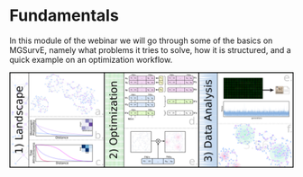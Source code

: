 # Fundamentals

In this module of the webinar we will go through some of the basics on MGSurvE, namely what problems it tries to solve, how it is structured, and a quick example on an optimization workflow.

![](../../media/stepsAlt.png)

